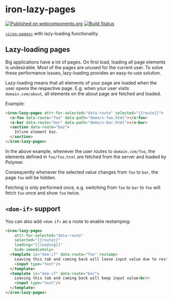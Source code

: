 # iron-lazy-pages

[![Published on webcomponents.org](https://img.shields.io/badge/webcomponents.org-published-blue.svg)](https://www.webcomponents.org/element/iron-lazy-pages)
[![Build Status](https://travis-ci.org/TimvdLippe/iron-lazy-pages.svg?branch=master)](https://travis-ci.org/TimvdLippe/iron-lazy-pages)

[`<iron-pages>`](https://github.com/PolymerElements/iron-pages) with lazy-loading functionality.

## Lazy-loading pages

Big applications have a lot of pages. On first load, loading all page elements
is undesirable. Most of the pages are unused for the current user. To solve
these performance issues, lazy-loading provides an easy-to-use solution.

Lazy-loading means that all elements of your page are loaded when the user
opens the respective page. E.g. when your user visits `domain.com/about`, all
elements on the about page are fetched and loaded.

Example:

<!--
```
<custom-element-demo>
  <template>
    <link rel="import" href="iron-lazy-pages.html">
    <link rel="import" href="../paper-tabs/paper-tabs.html">
    <link rel="import" href="../paper-tabs/paper-tab.html">
    <dom-bind>
      <template is="dom-bind">
        <paper-tabs selected="{{route}}" attr-for-selected='key'>
          <paper-tab key='foo'>Foo</paper-tab>
          <paper-tab key='bar'>Bar</paper-tab>
          <paper-tab key='baz'>Baz!</paper-tab>
        </paper-tabs>
        <next-code-block></next-code-block>
      </template>
    </dom-bind>
  </template>
</custom-element-demo>
```
-->
```html
<iron-lazy-pages attr-for-selected="data-route" selected="{{route}}">
  <x-foo data-route="foo" data-path="demo/x-foo.html"></x-foo>
  <x-bar data-route="bar" data-path="demo/x-bar.html"></x-bar>
  <section data-route="baz">
    Inline element baz.
  </section>
</iron-lazy-pages>
```

In the above example, whenever the user routes to `domain.com/foo`, the elements defined
in `foo/foo.html` are fetched from the server and loaded by Polymer.

Consequently whenever the selected value changes from `foo` to `bar`, the page `foo`
will be hidden.

Fetching is only performed once, e.g. switching from `foo` to `bar` to `foo` will fetch
`foo` once and show `foo` twice.

## `<dom-if>` support

You can also add `<dom-if>` as a route to enable restamping:
<!--
```
<custom-element-demo>
  <template>
    <link rel="import" href="iron-lazy-pages.html">
    <link rel="import" href="../paper-tabs/paper-tabs.html">
    <link rel="import" href="../paper-tabs/paper-tab.html">
    <dom-bind>
      <template is="dom-bind">
        <paper-tabs selected="{{route}}" attr-for-selected='key'>
          <paper-tab key='foo'>Foo</paper-tab>
          <paper-tab key='bar'>Bar</paper-tab>
        </paper-tabs>
        <next-code-block></next-code-block>
      </template>
    </dom-bind>
  </template>
</custom-element-demo>
```
-->
```html
<iron-lazy-pages
    attr-for-selected="data-route"
    selected="{{route}}"
    loading="{{loading}}"
    hide-immediately>
  <template is="dom-if" data-route="foo" restamp>
    Leaving this tab and coming back will loose input value due to restamp<br/>
    <input type="text"/>
  </template>
  <template is="dom-if" data-route="bar">
    Leaving this tab and coming back will keep input value<br/>
    <input type="text"/>
  </template>
</iron-lazy-pages>
```
